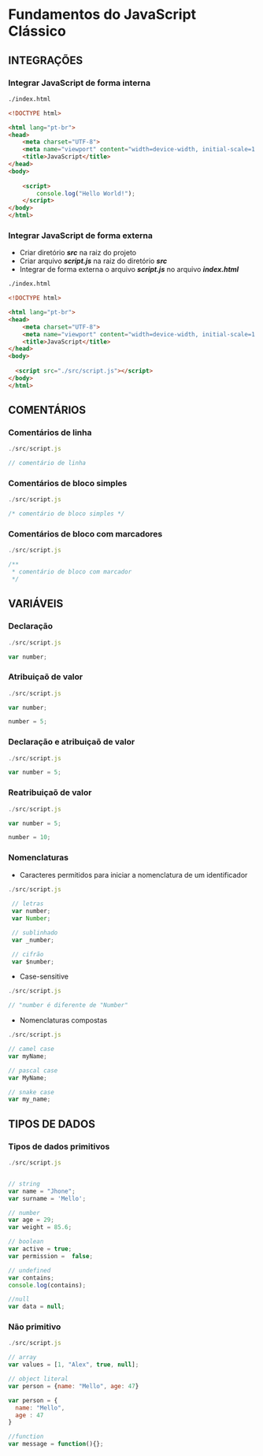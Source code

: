 # Fundamentos do JavaScript Clássico 

## INTEGRAÇÕES 

### Integrar JavaScript de forma interna 

~~~ html
./index.html

<!DOCTYPE html>

<html lang="pt-br">
<head>
    <meta charset="UTF-8">
    <meta name="viewport" content="width=device-width, initial-scale=1.0">
    <title>JavaScript</title>
</head>
<body>
    
    <script>
        console.log("Hello World!");
    </script>
</body>
</html>
~~~
    


### Integrar JavaScript de forma externa

- Criar diretório ***src*** na raiz do projeto 
- Criar arquivo ***script.js*** na raiz do diretório ***src***
- Integrar de forma externa o arquivo ***script.js*** no arquivo ***index.html***

~~~ html
./index.html

<!DOCTYPE html>

<html lang="pt-br">
<head>
    <meta charset="UTF-8">
    <meta name="viewport" content="width=device-width, initial-scale=1.0">
    <title>JavaScript</title>
</head>
<body>
    
  <script src="./src/script.js"></script>
</body>
</html>
~~~

## COMENTÁRIOS

### Comentários de linha 

~~~ javascript 
./src/script.js

// comentário de linha 

~~~

### Comentários de bloco simples 

~~~ javascript 
./src/script.js

/* comentário de bloco simples */

~~~

### Comentários de bloco com marcadores

~~~ javascript 
./src/script.js

/**
 * comentário de bloco com marcador 
 */

~~~

## VARIÁVEIS

### Declaração

~~~javascript 
./src/script.js

var number;

~~~

### Atribuiçaõ de valor 

~~~javascript 
./src/script.js

var number;

number = 5;

~~~

### Declaração e atribuiçaõ de valor 

~~~javascript 
./src/script.js

var number = 5;

~~~

### Reatribuiçaõ de valor 

~~~javascript 
./src/script.js

var number = 5;

number = 10;

~~~

### Nomenclaturas 

- Caracteres permitidos para iniciar a nomenclatura de um identificador 

~~~javascript 
./src/script.js
 
 // letras
 var number;
 var Number;

 // sublinhado
 var _number;

 // cifrão
 var $number;

~~~

- Case-sensitive

~~~javascript 
./src/script.js

// "number é diferente de "Number"

~~~

- Nomenclaturas compostas 

~~~javascript 
./src/script.js

// camel case
var myName;

// pascal case
var MyName;

// snake case
var my_name;

~~~

## TIPOS DE DADOS

### Tipos de dados primitivos 

~~~javascript 
./src/script.js


// string
var name = "Jhone"; 
var surname = 'Mello';

// number
var age = 29;
var weight = 85.6;

// boolean
var active = true;
var permission =  false;

// undefined 
var contains;
console.log(contains);

//null
var data = null;

~~~

### Não primitivo

~~~ javascript 
./src/script.js

// array
var values = [1, "Alex", true, null];

// object literal
var person = {name: "Mello", age: 47}

var person = {
  name: "Mello",
  age : 47
}

//function
var message = function(){};

~~~ 

    
    


